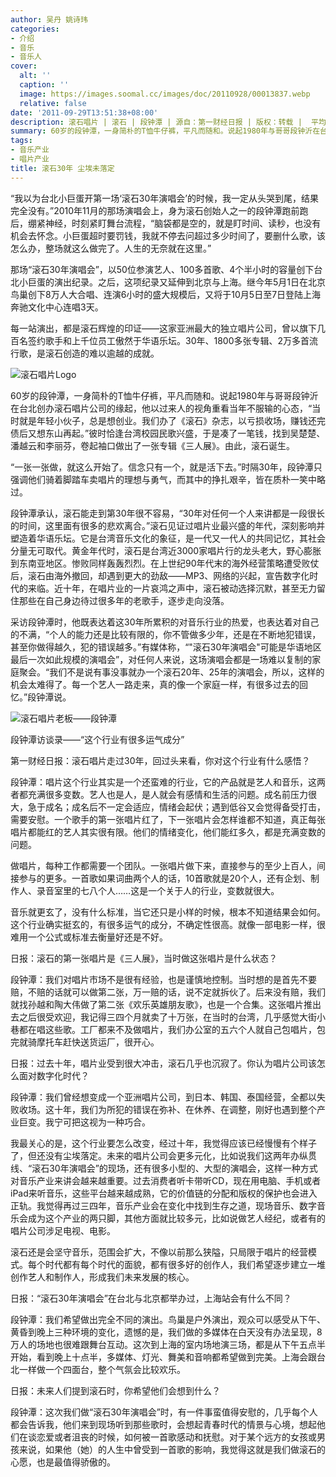 ```yaml
---
author: 吴丹 姚诗玮
categories:
- 介绍
- 音乐
- 音乐人
cover:
  alt: ''
  caption: ''
  image: https://images.soomal.cc/images/doc/20110928/00013837.webp
  relative: false
date: '2011-09-29T13:51:38+08:00'
description: 滚石唱片 | 滚石 | 段钟潭 | 源自：第一财经日报 | 版权：转载 |  平均/总评分：10.00/20
summary: 60岁的段钟潭，一身简朴的T恤牛仔裤，平凡而随和。说起1980年与哥哥段钟沂在台北创办滚石唱片公司的缘起，他以过来人的视角重看当年不服输的心态，“当时就是年轻小伙子，总是想创业。我们办了《滚石》杂志，以亏损收场，赚钱还完债后又想东山再起。”彼时恰逢台湾校园民歌兴盛，于是凑了一笔钱，找到吴楚楚、潘越云和李丽芬，卷起袖口做出了一张专辑……
tags:
- 音乐产业
- 唱片产业
title: 滚石30年 尘埃未落定
---
```


“我以为台北小巨蛋开第一场‘滚石30年演唱会’的时候，我一定从头哭到尾，结果完全没有。”2010年11月的那场演唱会上，身为滚石创始人之一的段钟潭跑前跑后，绷紧神经，时刻紧盯舞台流程，“脑袋都是空的，就是盯时间、读秒，也没有机会去怀念。小巨蛋超时要罚钱，我就不停去问超过多少时间了，要删什么歌，该怎么办，整场就这么做完了。人生的无奈就在这里。”

那场“滚石30年演唱会”，以50位参演艺人、100多首歌、4个半小时的容量创下台北小巨蛋的演出纪录。之后，这项纪录又延伸到北京与上海。继今年5月1日在北京鸟巢创下8万人大合唱、连演6小时的盛大规模后，又将于10月5日至7日登陆上海奔驰文化中心连唱3天。

每一站演出，都是滚石辉煌的印证――这家亚洲最大的独立唱片公司，曾以旗下几百名签约歌手和上千位员工傲然于华语乐坛。30年、1800多张专辑、2万多首流行歌，是滚石创造的难以逾越的成就。

![滚石唱片Logo](https://images.soomal.cc/images/doc/20110928/00013837.webp)





60岁的段钟潭，一身简朴的T恤牛仔裤，平凡而随和。说起1980年与哥哥段钟沂在台北创办滚石唱片公司的缘起，他以过来人的视角重看当年不服输的心态，“当时就是年轻小伙子，总是想创业。我们办了《滚石》杂志，以亏损收场，赚钱还完债后又想东山再起。”彼时恰逢台湾校园民歌兴盛，于是凑了一笔钱，找到吴楚楚、潘越云和李丽芬，卷起袖口做出了一张专辑《三人展》。由此，滚石诞生。

“一张一张做，就这么开始了。信念只有一个，就是活下去。”时隔30年，段钟潭只强调他们骑着脚踏车卖唱片的理想与勇气，而其中的挣扎艰辛，皆在质朴一笑中略过。

段钟潭承认，滚石能走到第30年很不容易，“30年对任何一个人来讲都是一段很长的时间，这里面有很多的悲欢离合。”滚石见证过唱片业最兴盛的年代，深刻影响并塑造着华语乐坛。它是台湾音乐文化的象征，是一代又一代人的共同记忆，其社会分量无可取代。黄金年代时，滚石是台湾近3000家唱片行的龙头老大，野心膨胀到东南亚地区。惨败同样轰轰烈烈。在上世纪90年代末的海外经营策略遭受败仗后，滚石由海外撤回，却遇到更大的劲敌――MP3、网络的兴起，宣告数字化时代的来临。近十年，在唱片业的一片哀鸿之声中，滚石被动选择沉默，甚至无力留住那些在自己身边待过很多年的老歌手，逐步走向没落。

采访段钟潭时，他既表达着这30年所累积的对音乐行业的热爱，也表达着对自己的不满，“个人的能力还是比较有限的，你不管做多少年，还是在不断地犯错误，甚至你做得越久，犯的错误越多。”有媒体称，“"滚石30年演唱会"可能是华语地区最后一次如此规模的演唱会”，对任何人来说，这场演唱会都是一场难以复制的家庭聚会。“我们不是说有事没事就办一个滚石20年、25年的演唱会，所以，这样的机会太难得了。每一个艺人一路走来，真的像一个家庭一样，有很多过去的回忆。”段钟潭说。

![滚石唱片老板――段钟潭](https://images.soomal.cc/images/doc/20110928/00013838.webp)





段钟潭访谈录――“这个行业有很多运气成分”

第一财经日报：滚石唱片走过30年，回过头来看，你对这个行业有什么感悟？

段钟潭：唱片这个行业其实是一个还蛮难的行业，它的产品就是艺人和音乐，这两者都充满很多变数。艺人也是人，是人就会有感情和生活的问题。成名前压力很大，急于成名；成名后不一定会适应，情绪会起伏；遇到低谷又会觉得备受打击，需要安慰。一个歌手的第一张唱片红了，下一张唱片会怎样谁都不知道，真正每张唱片都能红的艺人其实很有限。他们的情绪变化，他们能红多久，都是充满变数的问题。

做唱片，每种工作都需要一个团队。一张唱片做下来，直接参与的至少上百人，间接参与的更多。一首歌如果词曲两个人的话，10首歌就是20个人，还有企划、制作人、录音室里的七八个人……这是一个关于人的行业，变数就很大。

音乐就更玄了，没有什么标准，当它还只是小样的时候，根本不知道结果会如何。这个行业确实挺玄的，有很多运气的成分，不确定性很高。就像一部电影一样，很难用一个公式或标准去衡量好还是不好。

日报：滚石的第一张唱片是《三人展》，当时做这张唱片是什么状态？

段钟潭：我们对唱片市场不是很有经验，也是谨慎地控制。当时想的是首先不要赔，不赔的话就可以做第二张，万一赔的话，说不定就拆伙了。后来没有赔，我们就找孙越和陶大伟做了第二张《欢乐英雄朋友歌》，也是一个合集。这张唱片推出去之后很受欢迎，我记得三四个月就卖了十万张，在当时的台湾，几乎感觉大街小巷都在唱这些歌。工厂都来不及做唱片，我们办公室的五六个人就自己包唱片，包完就骑摩托车赶快送货运厂，很开心。

日报：过去十年，唱片业受到很大冲击，滚石几乎也沉寂了。你认为唱片公司该怎么面对数字化时代？

段钟潭：我们曾经想变成一个亚洲唱片公司，到日本、韩国、泰国经营，全都以失败收场。这十年，我们为所犯的错误在弥补、在休养、在调整，刚好也遇到整个产业巨变。我宁可把这视为一种巧合。

我最关心的是，这个行业要怎么改变，经过十年，我觉得应该已经慢慢有个样子了，但还没有尘埃落定。未来的唱片公司会更多元化，比如说我们这两年办纵贯线、“滚石30年演唱会”的现场，还有很多小型的、大型的演唱会，这样一种方式对音乐产业来讲会越来越重要。过去消费者听卡带听CD，现在用电脑、手机或者iPad来听音乐，这些平台越来越成熟，它的价值链的分配和版权的保护也会进入正轨。我觉得再过三四年，音乐产业会在变化中找到生存之道，现场音乐、数字音乐会成为这个产业的两只脚，其他方面就比较多元，比如说做艺人经纪，或者有的唱片公司涉足电视、电影。

滚石还是会坚守音乐，范围会扩大，不像以前那么狭隘，只局限于唱片的经营模式。每个时代都有每个时代的面貌，都有很多好的创作人，我们希望逐步建立一堆创作艺人和制作人，形成我们未来发展的核心。

日报：“滚石30年演唱会”在台北与北京都举办过，上海站会有什么不同？

段钟潭：我们希望做出完全不同的演出。鸟巢是户外演出，观众可以感受从下午、黄昏到晚上三种环境的变化，遗憾的是，我们做的多媒体在白天没有办法呈现，8万人的场地也很难跟舞台互动。这次到上海的室内场地演三场，都是从下午五点半开始，看到晚上十点半，多媒体、灯光、舞美和音响都希望做到完美。上海会跟台北一样做一个四面台，整个气氛会比较欢乐。

日报：未来人们提到滚石时，你希望他们会想到什么？

段钟潭：这次我们做“滚石30年演唱会”时，有一件事蛮值得安慰的，几乎每个人都会告诉我，他们来到现场听到那些歌时，会想起青春时代的情景与心境，想起他们在谈恋爱或者沮丧的时候，如何被一首歌感动和抚慰。对于某个远方的女孩或男孩来说，如果他（她）的人生中曾受到一首歌的影响，我觉得这就是我们做滚石的心愿，也是最值得骄傲的。